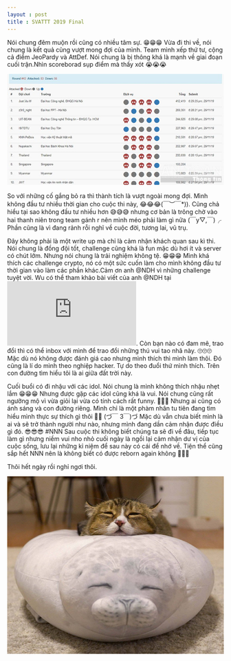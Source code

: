 ```yaml
---
layout : post
title : SVATTT 2019 Final 
--- 
```


Nói chung đêm muộn rồi cũng có nhiều tâm sự. 😁😁😁 
Vừa đi thi về, nói chung là kết quả cũng vượt mong đợi của mình. Team mình xếp thứ tư, cộng cả điểm JeoPardy và AttDef. Nói chung là bị thông khá là mạnh về giai đoạn cuối trận.Nhìn scoreborad sụp điểm mà thấy xót 😭😭😭      

![](/img/SVATTT2019/svattt.jpg)  

So với những cố gắng bỏ ra thì thành tích là vượt ngoài mong đợi. Mình không đầu tư nhiều thời gian cho cuộc thi này, 😂😂😂\(￣︶￣*\)). 
Cũng chả hiểu tại sao không đầu tư nhiều hơn 😅😅😅 nhưng cơ bản là trông chờ vào hai thanh niên trong team gánh r nên mình méo phải làm gì nữa (￣y▽,￣)╭  Phần cũng là vì đang rảnh rỗi nghĩ về cuộc đời, tương lai, vũ trụ. 

Đây không phải là một write up mà chỉ là cảm nhận khách quan sau kì thi. Nói chung là đồng đội tốt, challenge cũng khá là fun mặc dù hơi ít và server có chút lởm. Nhưng nói chung là trải nghiệm không tệ. 😁😁😁 Mình khá thích các challenge crypto, nó có một sức cuốn làm cho mình không đầu tư thời gian vào làm các phần khác.Cảm ơn anh @NDH vì những challenge tuyệt vời. Wu có thể tham khảo bài viết của anh @NDH tại ![đây](https://github.com/nguyenduyhieukma/CTF-Writeups/blob/master/SVATTT%20Final/2019/svattt-final-crypto.md?fbclid=IwAR3fTbfkLyWIHMHUc_4BGaKsRNKrLOU1SbNWUKqDzkAbgQD3GF6Zf-83cJc). Còn bạn nào có đam mê, trao đổi thì có thể inbox với mình để trao đổi những thú vui tao nhã này. 🙄🙄🙄 Mặc dù nó không được đánh giá cao nhưng mình thích thì mình làm thôi. Đó cũng là lí do mình theo nghiệp hacker. Tự do theo đuổi thứ mình thích. Trên con đường tìm hiểu tôi là ai giữa đất trời này.  

Cuối buổi có đi nhậu với các idol. Nói chung là mình không thích nhậu nhẹt lắm 😁😁😁 Nhưng được gặp các idol cũng khá là vui. Nói chung cũng rất ngưỡng mộ vì vừa giỏi lại vừa có tính cách rất funny. 🤗🤗🤗 Nhưng ai cũng có ánh sáng và con đường riêng. Mình chỉ là một phàm nhân tu tiên đang tìm hiểu mình thực sự thích gì thôi 🥴🥴 (づ￣ 3￣)づ Mặc dù vẫn chưa biết mình là ai và sẽ trở thành người như nào, nhưng mình đang dần cảm nhận được điều gì đó. 😎😎😎 #NNN 
Sau cuộc thi không biết chúng ta sẽ đi về đâu, tiếp tục làm gì nhưng niềm vui nho nhỏ cuối ngày là ngồi lại cảm nhận dư vị của cuộc sống, lưu lại những kỉ niệm để sau này có cái để nhớ về. Tiện thể cũng sắp hết NNN nên là không biết có được reborn again không 🤣🤣🤣   

Thôi hết ngày rồi nghỉ ngơi thôi.   

![](/img/meo49.jpg)
